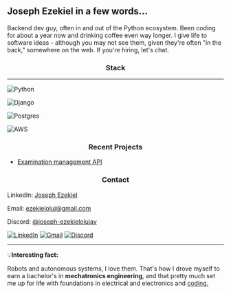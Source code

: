 ## Joseph Ezekiel in a few words...

<!--
**joseph-ezekiel/joseph-ezekiel** is a ✨ _special_ ✨ repository because its `README.md` (this file) appears on your GitHub profile.

Here are some ideas to get you started:

- 🔭 I’m currently working on ...
- 🌱 I’m currently learning ...
- 👯 I’m looking to collaborate on ...
- 🤔 I’m looking for help with ...
- 💬 Ask me about ...
- 📫 How to reach me: ...
- 😄 Pronouns: ...
- ⚡ Fun fact: ...
-->

Backend dev guy, often in and out of the Python ecosystem. Been coding for about a year now and drinking coffee even way longer. I give life to software ideas - although you may not see them, given they're often "in the back," somewhere on the web. If you're hiring, let's chat.

### <center>Stack</center>

---

![Python](https://img.shields.io/badge/Python-3776AB?logo=python&logoColor=fff)

![Django](https://img.shields.io/badge/Django-%23092E20.svg?logo=django&logoColor=white) 

![Postgres](https://img.shields.io/badge/Postgres-%23316192.svg?logo=postgresql&logoColor=white)

![AWS](https://custom-icon-badges.demolab.com/badge/AWS-%23FF9900.svg?logo=aws&logoColor=white)

### <center>Recent Projects</center>

- [Examination management API](https://github.com/joseph-ezekiel/vmlc_api)

### <center>Contact</center>

LinkedIn: [Joseph Ezekiel](https://www.linkedin.com/in/joseph-ezekiel-profile/)

Email: ezekieloluj@gmail.com

Discord: [@joseph-ezekielolujay](https://discord.com/users/931582976272236564)

[![LinkedIn](https://custom-icon-badges.demolab.com/badge/LinkedIn-0A66C2?logo=linkedin-white&logoColor=fff)](https://www.linkedin.com/in/joseph-ezekiel-profile/) [![Gmail](https://img.shields.io/badge/Gmail-D14836?logo=gmail&logoColor=white)](ezekieloluj@gmail.com) 
[![Discord](https://img.shields.io/badge/Discord-%235865F2.svg?&logo=discord&logoColor=white)](https://discord.com/users/931582976272236564)

---

💡**Interesting fact:**

Robots and autonomous systems, I love them. That's how I drove myself to earn a bachelor's in **mechatronics engineering**, and that pretty much set me up for life with foundations in electrical and electronics and <u>coding.</u>